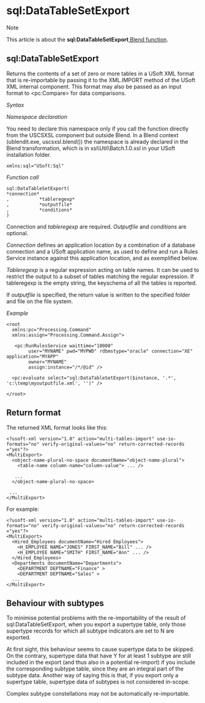 # sql:DataTableSetExport



> [!NOTE]
> This article is about the **sql:DataTableSetExport**[ Blend function](/docs/Repositories/Blend%20functions).

## **sql:DataTableSetExport**

Returns the contents of a set of zero or more tables in a USoft XML format that is re-importable by passing it to the XML.IMPORT method of the USoft XML internal component. This format may also be passed as an input format to \<pc:Compare> for data comparisons.

*Syntax*

*Namespace declaration*

You need to declare this namespace only if you call the function directly from the USCSXSL component but outside Blend. In a Blend context (ublendit.exe, uscsxsl.blend()) the namespace is already declared in the Blend transformation, which is in xsl\\Util\\Batch.1.0.xsl in your USoft installation folder.

```
xmlns:sql="USoft:Sql"
```

*Function call*

```
sql:DataTableSetExport(
*connection*
,           *tableregexp*
,           *outputfile*
,           *conditions*
)
```

Connection and *tableregexp* are required. *Outputfile* and *conditions* are optional.

*Connection* defines an application location by a combination of a database connection and a USoft application name, as used to define and run a Rules Service instance against this application location, and as exemplified below.

*Tableregexp* is a regular expression acting on table names. It can be used to restrict the output to a subset of tables matching the regular expression. If tableregexp is the empty string, the keyschema of all the tables is reported.

If *outputfile* is specified, the return value is written to the specified folder and file on the file system.

*Example*

```language-xml
<root 
  xmlns:pc="Processing.Command" 
  xmlns:assign="Processing.Command.Assign">

   <pc:RunRulesService waittime="10000"
        user="MYNAME" pwd="MYPWD" rdbmstype="oracle" connection="XE" application="MYAPP"
        owner="MYNAME"
        assign:instance="/*/@id" />   

  <pc:evaluate select="sql:DataTableSetExport($instance, '.*', 'c:\temp\myoutputfile.xml', '')" />

</root>
```

## Return format

The returned XML format looks like this:

```language-xml
<?usoft-xml version="1.0" action="multi-tables-import" use-io-formats="no" verify-original-values="no" return-corrected-records ="yes"?>
<MultiExport>
  <object-name-plural-no-space documentName="object-name-plural">
    <table-name column-name="column-value"> ... />

   ...
  </object-name-plural-no-space>

 ...
</MultiExport>
```

For example:

```language-xml
<?usoft-xml version="1.0" action="multi-tables-import" use-io-formats="no" verify-original-values="no" return-corrected-records ="yes"?>
<MultiExport>
  <Hired_Employees documentName="Hired Employees">
    <H_EMPLOYEE NAME="JONES" FIRST_NAME="Bill" ... />
    <H_EMPLOYEE NAME="SMITH" FIRST_NAME="Ann" ... />
  </Hired_Employees>
  <Departments documentName="Departments">
    <DEPARTMENT DEPTNAME="Finance" >
    <DEPARTMENT DEPTNAME="Sales" >
  ...
</MultiExport>
```

## Behaviour with subtypes

To minimise potential problems with the re-importability of the result of sql:DataTableSetExport, when you export a supertype table, only those supertype records for which all subtype indicators are set to N are exported.

At first sight, this behaviour seems to cause supertype data to be skipped. On the contrary, supertype data that have Y for at least 1 subtype are still included in the export (and thus also in a potential re-import) if you include the corresponding subtype table, since they are an integral part of the subtype data. Another way of saying this is that, if you export only a supertype table, supertype data of subtypes is not considered in-scope.

Complex subtype constellations may not be automatically re-importable.